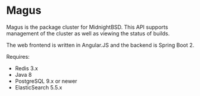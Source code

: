 # Magus

Magus is the package cluster for MidnightBSD. This API supports
management of the cluster as well as viewing the status of builds.

The web frontend is written in Angular.JS and the backend is
Spring Boot 2.

Requires:
* Redis 3.x
* Java 8
* PostgreSQL 9.x or newer
* ElasticSearch 5.5.x

